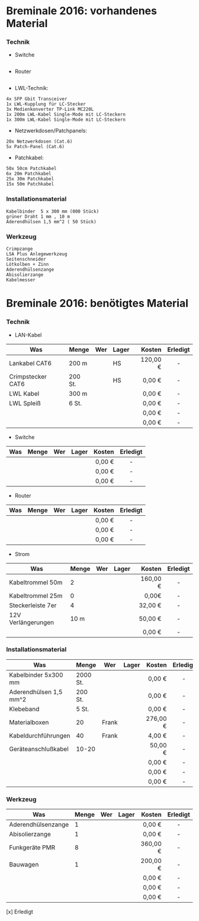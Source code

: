 # Breminale 2016: vorhandenes Material

### Technik

* Switche

~~~
~~~

* Router

~~~
~~~

* LWL-Technik:

~~~
4x SFP Gbit Transceiver
1x LWL-Kupplung für LC-Stecker
3x Medienkonverter TP-Link MC220L
1x 200m LWL-Kabel Single-Mode mit LC-Steckern
1x 300m LWL-Kabel Single-Mode mit LC-Steckern
~~~

* Netzwerkdosen/Patchpanels:

~~~
20x Netzwerkdosen (Cat.6)
5x Patch-Panel (Cat.6)
~~~

* Patchkabel:

~~~
50x 50cm Patchkabel
6x 20m Patchkabel
25x 30m Patchkabel
15x 50m Patchkabel

~~~




### Installationsmaterial

~~~
Kabelbinder  5 x 300 mm (000 Stück)
grüner Draht 1 mm , 10 m
Aderendhülsen 1,5 mm^2 ( 50 Stück)

~~~


### Werkzeug

~~~
Crimpzange
LSA Plus Anlegewerkzeug
Seitenschneider
Lötkolben + Zinn
Aderendhülsenzange
Abisolierzange
Kabelmesser
~~~

# Breminale 2016: benötigtes Material

### Technik

* LAN-Kabel

|  Was |  Menge |  Wer |  Lager |  Kosten | Erledigt |
|---|---|---|---|---:|:---:|
| Lankabel CAT6  | 200 m|   | HS | 120,00 €| - |
| Crimpstecker CAT6  | 200 St.|   | HS| 0,00 €| - |
| LWL Kabel | 300 m  |   |   | 0,00 €| - |
| LWL Spleiß | 6 St.  |   |   | 0,00 €| - |
|   |   |   |   | 0,00 €| - |
|   |   |   |   | 0,00 €| - |

* Switche

|  Was |  Menge |  Wer |  Lager |  Kosten | Erledigt |
|---|---|---|---|---:|:---:|
|   |   |   |   | 0,00 €| - |
|   |   |   |   | 0,00 €| - |
|   |   |   |   | 0,00 €| - |


* Router

|  Was |  Menge |  Wer |  Lager |  Kosten | Erledigt |
|---|---|---|---|---:|:---:|
|   |   |   |   | 0,00 €| - |
|   |   |   |   | 0,00 €| - |
|   |   |   |   | 0,00 €| - |


* Strom

|  Was |  Menge |  Wer |  Lager |  Kosten | Erledigt |
|---|---|---|---|---:|:---:|
| Kabeltrommel 50m |  2 |   |   | 160,00 €  |  - |
| Kabeltrommel 25m |  0 |   |   | 0,00€  |  - |
| Steckerleiste 7er | 4 |   |   | 32,00 €| - |
| 12V Verlängerungen | 10 m |   |   | 50,00 €| - |
|   |   |   |   | 0,00 €| - |



### Installationsmaterial

|  Was |  Menge |  Wer |  Lager |  Kosten | Erledigt |
|---|---|---|---|---:|:---:|
| Kabelbinder 5x300 mm | 2000 St. |   |   | 0,00 €| - |
| Aderendhülsen 1,5 mm^2 | 200 St.  |   |   | 0,00 €| - |
| Klebeband | 5 St. |   |   | 0,00 €| - |
| Materialboxen  |20 | Frank |   | 276,00 €| - |
| Kabeldurchführungen  | 40 | Frank |   | 4,00 €| - |
| Geräteanschlußkabel  | 10-20  |   |   | 50,00 €| - |
|   |   |   |   | 0,00 €| - |
|   |   |   |   | 0,00 €| - |
|   |   |   |   | 0,00 €| - |

### Werkzeug

|  Was |  Menge |  Wer |  Lager |  Kosten | Erledigt |
|---|---|---|---|---:|:---:|
| Aderendhülsenzange | 1 |   |   | 0,00 €| - |
| Abisolierzange | 1|   |   | 0,00 €| - |
| Funkgeräte PMR |  8 |   |   | 360,00 €| - |
| Bauwagen |1 |   |   | 200,00 €| - |
|   |   |   |   | 0,00 €| - |
|   |   |   |   | 0,00 €| - |
|   |   |   |   | 0,00 €| - |

[x] Erledigt





